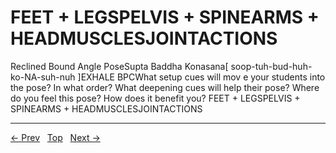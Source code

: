 # FEET + LEGSPELVIS + SPINEARMS + HEADMUSCLESJOINTACTIONS

Reclined Bound Angle PoseSupta Baddha Konasana[ soop-tuh-bud-huh-ko-NA-suh-nuh ]EXHALE
BPCWhat setup cues will mov e your students into the pose? In what order? What deepening cues will help their pose? Where do you feel this pose? How does it benefit you?
FEET + LEGSPELVIS + SPINEARMS + HEADMUSCLESJOINTACTIONS


---
[← Prev](/pages/page-154.md) &nbsp; [Top](/index.md) &nbsp; [Next →](/pages/page-156.md)
